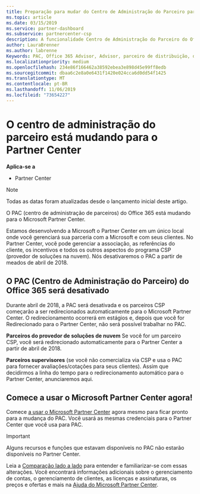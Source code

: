 ```yaml
---
title: Preparação para mudar do Centro de Administração do Parceiro para o Partner Center | Partner Center
ms.topic: article
ms.date: 03/15/2019
ms.service: partner-dashboard
ms.subservice: partnercenter-csp
description: A funcionalidade Centro de Administração do Parceiro do Office 365 está mudando para o Partner Center.
author: LauraBrenner
ms.author: labrenne
Keywords: PAC, Office 365 Advisor, Advisor, parceiro de distribuição, desativação de PAC, PAC
ms.localizationpriority: medium
ms.openlocfilehash: 234e86f166462a38592ebea3e898d45e99ff8edb
ms.sourcegitcommit: dbaa6c2e8a0e6431f1420e024cca6d0dd54f1425
ms.translationtype: MT
ms.contentlocale: pt-BR
ms.lasthandoff: 11/06/2019
ms.locfileid: "73654227"
---
```

# <a name="partner-admin-center-is-moving-to-the-partner-center"></a>O centro de administração do parceiro está mudando para o Partner Center

**Aplica-se a**

-  Partner Center

> [!NOTE]  
>  Todas as datas foram atualizadas desde o lançamento inicial deste artigo.

O PAC (centro de administração de parceiros) do Office 365 está mudando para o Microsoft Partner Center.

Estamos desenvolvendo a Microsoft o Partner Center em um único local onde você gerenciará sua parceria com a Microsoft e com seus clientes. No Partner Center, você pode gerenciar a associação, as referências do cliente, os incentivos e todos os outros aspectos do programa CSP (provedor de soluções na nuvem). Nós desativaremos o PAC a partir de meados de abril de 2018.

## <a name="the-office-365-partner-admin-center-pac-will-be-retired"></a>O PAC (Centro de Administração do Parceiro) do Office 365 será desativado

Durante abril de 2018, a PAC será desativada e os parceiros CSP começarão a ser redirecionados automaticamente para o Microsoft Partner Center. O redirecionamento ocorrerá em estágios e, depois que você for Redirecionado para o Partner Center, não será possível trabalhar no PAC. 

**Parceiros do provedor de soluções de nuvem** Se você for um parceiro CSP, você será redirecionado automaticamente para o Partner Center a partir de abril de 2018. 

**Parceiros supervisores** (se você não comercializa via CSP e usa o PAC para fornecer avaliações/cotações para seus clientes). Assim que decidirmos a linha do tempo para o redirecionamento automático para o Partner Center, anunciaremos aqui. 


## <a name="start-using-the-microsoft-partner-center-now"></a>Comece a usar o Microsoft Partner Center agora!

Comece [a usar o Microsoft Partner Center](https://partnercenter.microsoft.com/) agora mesmo para ficar pronto para a mudança do PAC.  Você usará as mesmas credenciais para o Partner Center que você usa para PAC. 

> [!IMPORTANT]  
> Alguns recursos e funções que estavam disponíveis no PAC não estarão disponíveis no Partner Center.

 Leia a [Comparação lado a lado](moving-from-pac-to-pc.md) para entender e familiarizar-se com essas alterações.  Você encontrará informações adicionais sobre o gerenciamento de contas, o gerenciamento de clientes, as licenças e assinaturas, os preços e ofertas e mais na [Ajuda do Microsoft Partner Center](https://partnercenter.microsoft.com/partner/help).

 